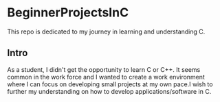 # BeginnerProjectsInC
This repo is dedicated to my journey in learning and understanding C.

## Intro
As a student, I didn't get the opportunity to learn C or C++. It seems common in the work force and I wanted to create a work environment where I can focus on developing small projects at my own pace.I wish to further my understanding on how to develop applications/software in C.
